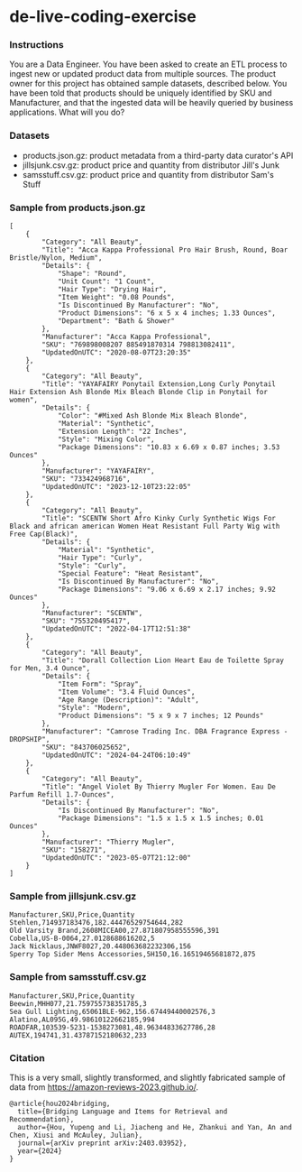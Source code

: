 # de-live-coding-exercise

### Instructions
You are a Data Engineer. You have been asked to create an ETL process to ingest new or updated product data from multiple sources. The product owner for this project has obtained sample datasets, described below. You have been told that products should be uniquely identified by SKU and Manufacturer, and that the ingested data will be heavily queried by business applications. What will you do?

### Datasets
- products.json.gz: product metadata from a third-party data curator's API
- jillsjunk.csv.gz: product price and quantity from distributor Jill's Junk
- samsstuff.csv.gz: product price and quantity from distributor Sam's Stuff

### Sample from products.json.gz
```
[
    {
        "Category": "All Beauty",
        "Title": "Acca Kappa Professional Pro Hair Brush, Round, Boar Bristle/Nylon, Medium",
        "Details": {
            "Shape": "Round",
            "Unit Count": "1 Count",
            "Hair Type": "Drying Hair",
            "Item Weight": "0.08 Pounds",
            "Is Discontinued By Manufacturer": "No",
            "Product Dimensions": "6 x 5 x 4 inches; 1.33 Ounces",
            "Department": "Bath & Shower"
        },
        "Manufacturer": "Acca Kappa Professional",
        "SKU": "769898008207 885491870314 798813082411",
        "UpdatedOnUTC": "2020-08-07T23:20:35"
    },
    {
        "Category": "All Beauty",
        "Title": "YAYAFAIRY Ponytail Extension,Long Curly Ponytail Hair Extension Ash Blonde Mix Bleach Blonde Clip in Ponytail for women",
        "Details": {
            "Color": "#Mixed Ash Blonde Mix Bleach Blonde",
            "Material": "Synthetic",
            "Extension Length": "22 Inches",
            "Style": "Mixing Color",
            "Package Dimensions": "10.83 x 6.69 x 0.87 inches; 3.53 Ounces"
        },
        "Manufacturer": "YAYAFAIRY",
        "SKU": "733424968716",
        "UpdatedOnUTC": "2023-12-10T23:22:05"
    },
    {
        "Category": "All Beauty",
        "Title": "SCENTW Short Afro Kinky Curly Synthetic Wigs For Black and african american Women Heat Resistant Full Party Wig with Free Cap(Black)",
        "Details": {
            "Material": "Synthetic",
            "Hair Type": "Curly",
            "Style": "Curly",
            "Special Feature": "Heat Resistant",
            "Is Discontinued By Manufacturer": "No",
            "Package Dimensions": "9.06 x 6.69 x 2.17 inches; 9.92 Ounces"
        },
        "Manufacturer": "SCENTW",
        "SKU": "755320495417",
        "UpdatedOnUTC": "2022-04-17T12:51:38"
    },
    {
        "Category": "All Beauty",
        "Title": "Dorall Collection Lion Heart Eau de Toilette Spray for Men, 3.4 Ounce",
        "Details": {
            "Item Form": "Spray",
            "Item Volume": "3.4 Fluid Ounces",
            "Age Range (Description)": "Adult",
            "Style": "Modern",
            "Product Dimensions": "5 x 9 x 7 inches; 12 Pounds"
        },
        "Manufacturer": "Camrose Trading Inc. DBA Fragrance Express - DROPSHIP",
        "SKU": "843706025652",
        "UpdatedOnUTC": "2024-04-24T06:10:49"
    },
    {
        "Category": "All Beauty",
        "Title": "Angel Violet By Thierry Mugler For Women. Eau De Parfum Refill 1.7-Ounces",
        "Details": {
            "Is Discontinued By Manufacturer": "No",
            "Package Dimensions": "1.5 x 1.5 x 1.5 inches; 0.01 Ounces"
        },
        "Manufacturer": "Thierry Mugler",
        "SKU": "158271",
        "UpdatedOnUTC": "2023-05-07T21:12:00"
    }
]
```

### Sample from jillsjunk.csv.gz
```
Manufacturer,SKU,Price,Quantity
Stehlen,714937183476,182.44476529754644,282
Old Varsity Brand,2608MICEA00,27.871807958555596,391
Cobella,US-B-0064,27.0128688616202,5
Jack Nicklaus,JNWF8027,20.448063682232306,156
Sperry Top Sider Mens Accessories,5H150,16.16519465681872,875
```

### Sample from samsstuff.csv.gz
```
Manufacturer,SKU,Price,Quantity
Beewin,MHH077,21.759755738351785,3
Sea Gull Lighting,65061BLE-962,156.67449440002576,3
Alatino,AL095G,49.98610122662185,994
ROADFAR,103539-5231-1538273081,48.96344833627786,28
AUTEX,194741,31.43787152180632,233
```

### Citation
This is a very small, slightly transformed, and slightly fabricated sample of data from https://amazon-reviews-2023.github.io/.
```
@article{hou2024bridging,
  title={Bridging Language and Items for Retrieval and Recommendation},
  author={Hou, Yupeng and Li, Jiacheng and He, Zhankui and Yan, An and Chen, Xiusi and McAuley, Julian},
  journal={arXiv preprint arXiv:2403.03952},
  year={2024}
}
```
